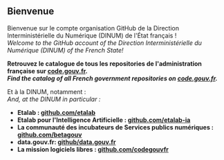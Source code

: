 ## Bienvenue 

Bienvenue sur le compte organisation GitHub de la Direction Interministérielle du Numérique (DINUM) de l'État français !  
*Welcome to the GitHub account of the Direction Interministérielle du Numérique (DINUM) of the French State!*

__Retrouvez le catalogue de tous les repositories de l'administration française sur [code.gouv.fr](https://code.gouv.fr/public/#/groups).__  
__*Find the catalog of all French government repositories on [code.gouv.fr](https://code.gouv.fr/public/#/groups).*__

Et à la DINUM, notamment :  
*And, at the DINUM in particular :*

- __Etalab : [github.com/etalab](https://github.com/etalab)__
- __Etalab pour l'Intelligence Artificielle : [github.com/etalab-ia](https://github.com/etalab-ia)__
- __La communauté des incubateurs de Services publics numériques : [github.com/betagouv](https://github.com/betagouv)__
- __data.gouv.fr: [github/data.gouv.fr](https://github.com/datagouv)__
- __La mission logiciels libres : [github.com/codegouvfr](https://github.com/codegouvfr)__
